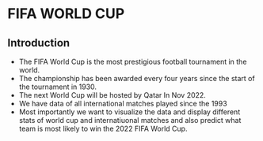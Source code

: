 # FIFA WORLD CUP

## Introduction

- The FIFA World Cup is the most prestigious football tournament in the world.
- The championship has been awarded every four years since the start of the tournament in 1930.
- The next World Cup will be hosted by Qatar In Nov 2022.
- We have data of all international matches played since the 1993
- Most importantly we want to visualize the data and display different stats of world cup and internatiuonal matches and also predict what team is most likely to win the 2022 FIFA World Cup.
